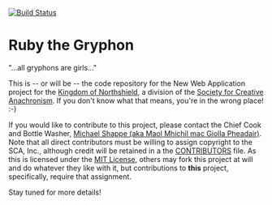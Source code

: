 [![Build
Status](https://snap-ci.com/mshappe/ruby-the-gryphon/branch/master/build_image)](https://snap-ci.com/mshappe/ruby-the-gryphon/branch/master)

# Ruby the Gryphon

"...all gryphons are girls..."

This is -- or will be -- the code repository for the New Web Application project
for the [Kingdom of Northshield](http://northshield.org), a division of the
[Society for Creative Anachronism](http://sca.org). If you don't know what that
means, you're in the wrong place! :-)

If you would like to contribute to this project, please contact the Chief Cook
and Bottle Washer, [Michael Shappe (aka Maol Mhichil mac Giolla Pheadair)](mailto:sith-herald@melm.org).
Note that all direct contributors must be willing to assign copyright to the SCA, Inc.,
although credit will be retained in a the [CONTRIBUTORS](CONTRIBUTORS) file.
As this is licensed under the [MIT License](LICENSE), others may fork this project at will and
do whatever they like with it, but contributions to **this** project, specifically,
require that assignment.

Stay tuned for more details!
